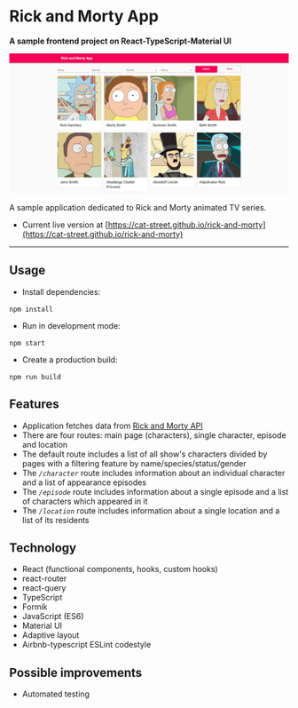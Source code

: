 # Rick and Morty App
**A sample frontend project on React-TypeScript-Material UI**

![React Order Form Task](./rickmorty_gh.png)

A sample application dedicated to Rick and Morty animated TV series.

* Current live version at [https://cat-street.github.io/rick-and-morty](https://cat-street.github.io/rick-and-morty)

---

## Usage
* Install dependencies:
```
npm install
```
* Run in development mode:
```
npm start
```
* Create a production build:
```
npm run build
```

## Features

* Application fetches data from [Rick and Morty API](https://rickandmortyapi.com/)
* There are four routes: main page (characters), single character, episode and location
* The default route includes a list of all show's characters divided by pages with a filtering feature by name/species/status/gender
* The *```/character```* route includes information about an individual character and a list of appearance episodes
* The *```/episode```* route includes information about a single episode and a list of characters which appeared in it
* The *```/location```* route includes information about a single location and a list of its residents

## Technology

* React (functional components, hooks, custom hooks)
* react-router
* react-query
* TypeScript
* Formik
* JavaScript (ES6)
* Material UI
* Adaptive layout
* Airbnb-typescript ESLint codestyle

## Possible improvements
* Automated testing
